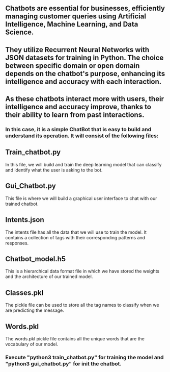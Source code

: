 ## Chatbots are essential for businesses, efficiently managing customer queries using Artificial Intelligence, Machine Learning, and Data Science. 
## They utilize Recurrent Neural Networks with JSON datasets for training in Python. The choice between specific domain or open domain depends on the chatbot's purpose, enhancing its intelligence and accuracy with each interaction. 

## As these chatbots interact more with users, their intelligence and accuracy improve, thanks to their ability to learn from past interactions.

### In this case, it is a simple ChatBot that is easy to build and understand its operation. It will consist of the following files:

## Train_chatbot.py
In this file, we will build and train the deep learning model that can classify and identify what the user is asking to the bot.

## Gui_Chatbot.py
This file is where we will build a graphical user interface to chat with our trained chatbot.

## Intents.json
The intents file has all the data that we will use to train the model. It contains a collection of tags with their corresponding patterns and responses.

## Chatbot_model.h5
This is a hierarchical data format file in which we have stored the weights and the architecture of our trained model.

## Classes.pkl
The pickle file can be used to store all the tag names to classify when we are predicting the message.

## Words.pkl
The words.pkl pickle file contains all the unique words that are the vocabulary of our model.

### **Execute "python3 train_chatbot.py" for training the model and "python3 gui_chatbot.py" for init the chatbot.**

